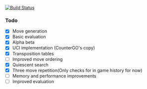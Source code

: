 [![Build Status](https://travis-ci.com/mhib/combusken.svg?token=QxTjF5cyvAyFx6gAmphf&branch=master)](https://travis-ci.com/mhib/combusken)
### Todo

- [x] Move generation
- [x] Basic evaluation
- [x] Alpha beta
- [x] UCI implementation (CounterGO's copy)
- [x] Transposition tables
- [ ] Improved move ordering
- [x] Quiescent search
- [x] Three move repetition(Only checks for in game history for now)
- [ ] Memory and performance improvements
- [ ] Improved evaluation
